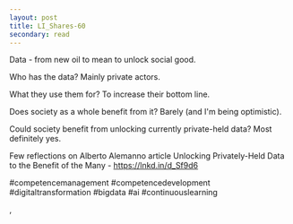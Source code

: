 ```yaml
---
layout: post
title: LI_Shares-60
secondary: read
---
```


Data - from new oil to mean to unlock social good. 

Who has the data? Mainly private actors.

What they use them for? To increase their bottom line.

Does society as a whole benefit from it? Barely (and I'm being optimistic).

Could society benefit from unlocking currently private-held data? Most definitely yes.

Few reflections on Alberto Alemanno article  Unlocking Privately-Held Data to the Benefit of the Many - https://lnkd.in/d_Sf9d6

#competencemanagement #competencedevelopment #digitaltransformation #bigdata #ai #continuouslearning 

,
